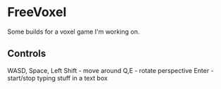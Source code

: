 # FreeVoxel
Some builds for a voxel game I'm working on. 

## Controls
WASD, Space, Left Shift - move around
Q,E - rotate perspective
Enter - start/stop typing stuff in a text box
